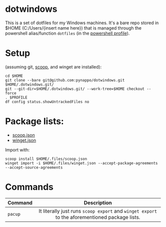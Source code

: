 # dotwindows

This is a set of dotfiles for my Windows machines. It's a bare repo stored in $HOME (C:/Users/{insert name here}) that is managed through the powershell alias/function ```dotfiles``` (in the [powershell profile](Documents/PowerShell/Microsoft.PowerShell_profile.ps1)).

# Setup
(assuming git, [scoop](https://github.com/ScoopInstaller/Scoop), and winget are installed):
```
cd $HOME
git clone --bare git@github.com:pynappo/dotwindows.git $HOME/.dotwindows.git/
git --git-dir=$HOME/.dotwindows.git/ --work-tree=$HOME checkout --force
. $PROFILE
df config status.showUntrackedFiles no
```
# Package lists:
- [scoop.json](.files/scoop.json)
- [winget.json](.files/winget.json)

Import with:
```
scoop install $HOME/.files/scoop.json
winget import -i $HOME/.files/winget.json --accept-package-agreements --accept-source-agreements
```
# Commands
|Command|Description|
|:-|:-:|
|```pacup```|It literally just runs ```scoop export``` and ```winget export``` to the aforementioned package lists.|
